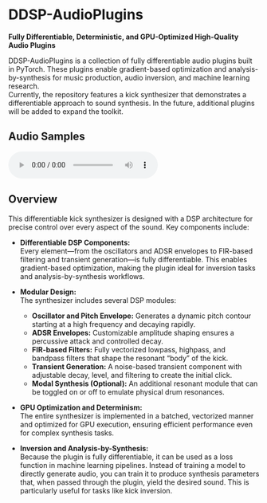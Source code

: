 # DDSP-AudioPlugins

**Fully Differentiable, Deterministic, and GPU-Optimized High-Quality Audio Plugins**

DDSP-AudioPlugins is a collection of fully differentiable audio plugins built in PyTorch. These plugins enable gradient-based optimization and analysis-by-synthesis for music production, audio inversion, and machine learning research.  
Currently, the repository features a kick synthesizer that demonstrates a differentiable approach to sound synthesis. In the future, additional plugins will be added to expand the toolkit.

## Audio Samples 

<audio controls>
  <source src="output_test_wavs/classic_kick.wav" type="audio/wav">
</audio>

## Overview

This differentiable kick synthesizer is designed with a DSP architecture for precise control over every aspect of the sound. Key components include:

- **Differentiable DSP Components:**  
  Every element—from the oscillators and ADSR envelopes to FIR-based filtering and transient generation—is fully differentiable. This enables gradient-based optimization, making the plugin ideal for inversion tasks and analysis-by-synthesis workflows.

- **Modular Design:**  
  The synthesizer includes several DSP modules:
  - **Oscillator and Pitch Envelope:** Generates a dynamic pitch contour starting at a high frequency and decaying rapidly.
  - **ADSR Envelopes:** Customizable amplitude shaping ensures a percussive attack and controlled decay.
  - **FIR-based Filters:** Fully vectorized lowpass, highpass, and bandpass filters that shape the resonant “body” of the kick.
  - **Transient Generation:** A noise-based transient component with adjustable decay, level, and filtering to create the initial click.
  - **Modal Synthesis (Optional):** An additional resonant module that can be toggled on or off to emulate physical drum resonances.

- **GPU Optimization and Determinism:**  
  The entire synthesizer is implemented in a batched, vectorized manner and optimized for GPU execution, ensuring efficient performance even for complex synthesis tasks.

- **Inversion and Analysis-by-Synthesis:**  
  Because the plugin is fully differentiable, it can be used as a loss function in machine learning pipelines. Instead of training a model to directly generate audio, you can train it to produce synthesis parameters that, when passed through the plugin, yield the desired sound. This is particularly useful for tasks like kick inversion.




